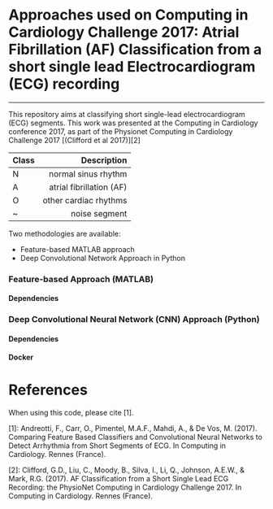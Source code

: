 # Approaches used on Computing in Cardiology Challenge 2017: Atrial Fibrillation (AF) Classification from a short single lead Electrocardiogram (ECG) recording
----

This repository aims at classifying short single-lead electrocardiogram (ECG) segments. This work was presented at the Computing in Cardiology conference 2017, as part of the Physionet Computing in Cardiology Challenge 2017 [(Clifford et al 2017)][2]





| Class  | Description |
| ----- | -------------------:|
| N | normal sinus rhythm |
| A | atrial fibrillation (AF) |
| O | other cardiac rhythms |
| ~ | noise segment |



Two methodologies are available:

* Feature-based MATLAB approach
* Deep Convolutional Network Approach in Python

### Feature-based Approach (MATLAB)

#### Dependencies


### Deep Convolutional Neural Network (CNN) Approach (Python)



#### Dependencies
**Docker**



# References

When using this code, please cite [1].

[1]: Andreotti, F., Carr, O., Pimentel, M.A.F., Mahdi, A., & De Vos, M. (2017). Comparing Feature Based Classifiers and Convolutional Neural Networks to Detect Arrhythmia from Short Segments of ECG. In Computing in Cardiology. Rennes (France).

[2]: Clifford, G.D., Liu, C., Moody, B., Silva, I., Li, Q., Johnson, A.E.W., & Mark, R.G. (2017). AF Classification from a Short Single Lead ECG Recording: the PhysioNet Computing in Cardiology Challenge 2017. In Computing in Cardiology. Rennes (France).


